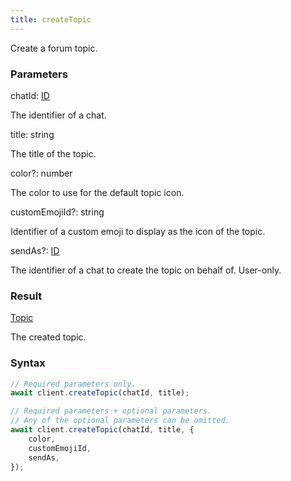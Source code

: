 ```yaml
---
title: createTopic
---
```


Create a forum topic.


### Parameters 

<div class="flex flex-col gap-3"><div><div class="font-mono" id="p_chatId" data-anchor><span class="font-bold">chatId</span><span class="opacity-50">:</span> <a href="/types/id"  >ID</a></div><div class="pl-3"><div class="no-margin">

The identifier of a chat.

</div></div></div><div><div class="font-mono" id="p_title" data-anchor><span class="font-bold">title</span><span class="opacity-50">:</span> <span>string</span></div><div class="pl-3"><div class="no-margin">

The title of the topic.

</div></div></div><div class="flex flex-col gap-3"><div><div class="flex gap-2"><div class="font-mono p" id="p_color" data-anchor><span class="font-bold">color</span><span class="opacity-50"><span title="Optional" class="cursor-help">?</span>:</span> <span>number</span></div></div><div class="pl-3"><div class="no-margin">

The color to use for the default topic icon.

</div></div></div><div><div class="flex gap-2"><div class="font-mono p" id="p_customEmojiId" data-anchor><span class="font-bold">customEmojiId</span><span class="opacity-50"><span title="Optional" class="cursor-help">?</span>:</span> <span>string</span></div></div><div class="pl-3"><div class="no-margin">

Identifier of a custom emoji to display as the icon of the topic.

</div></div></div><div><div class="flex gap-2"><div class="font-mono p" id="p_sendAs" data-anchor><span class="font-bold">sendAs</span><span class="opacity-50"><span title="Optional" class="cursor-help">?</span>:</span> <a href="/types/id"  >ID</a></div></div><div class="pl-3"><div class="no-margin">

The identifier of a chat to create the topic on behalf of. User-only.

</div></div></div></div></div>

### Result 

<div class="font-mono"><a href="/types/topic"  >Topic</a></div><div class="pl-3"><div class="no-margin">

The created topic.

</div></div>

### Syntax

```ts
// Required parameters only.
await client.createTopic(chatId, title);

// Required parameters + optional parameters.
// Any of the optional parameters can be omitted.
await client.createTopic(chatId, title, {
    color,
    customEmojiId,
    sendAs,
});
```



